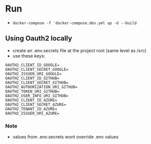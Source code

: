 # Run
- `docker-compose -f 'docker-compose.dev.yml up -d --build` 


## Using Oauth2 locally
- create an .env.secrets file at the project root (same level as /src)
- use these keys:
```
OAUTH2_CLIENT_ID_GOOGLE=
OAUTH2_CLIENT_SECRET_GOOGLE=
OAUTH2_ISSUER_URI_GOOGLE=
OAUTH2_CLIENT_ID_GITHUB=
OAUTH2_CLIENT_SECRET_GITHUB=
OAUTH2_AUTHORIZATION_URI_GITHUB=
OAUTH2_TOKEN_URI_GITHUB=
OAUTH2_USER_INFO_URI_GITHUB=
OAUTH2_CLIENT_ID_AZURE=
OAUTH2_CLIENT_SECRET_AZURE=
OAUTH2_TENANT_ID_AZURE=
OAUTH2_ISSUER_URI_AZURE=
```

### Note
- values from .env.secrets wont override .env values